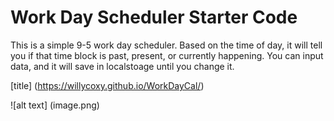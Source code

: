 # Work Day Scheduler Starter Code

This is a simple 9-5 work day scheduler. Based on the time of day, it will tell you if that time block is past, present, or currently happening.
You can input data, and it will save in localstoage until you change it. 

[title] (https://willycoxy.github.io/WorkDayCal/)

![alt text] (image.png)

